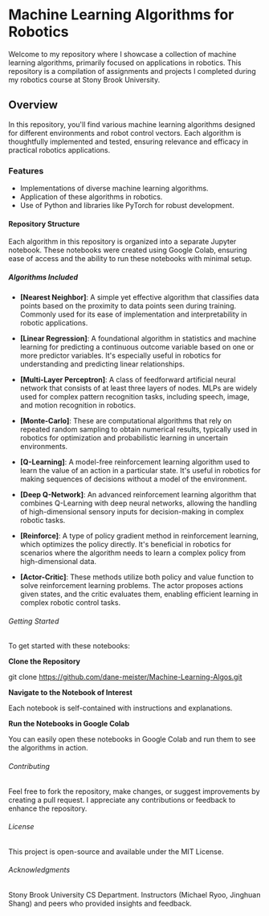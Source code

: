 # Machine Learning Algorithms for Robotics
Welcome to my repository where I showcase a collection of machine learning algorithms, primarily focused on applications in robotics. This repository is a compilation of assignments and projects I completed during my robotics course at Stony Brook University.

## Overview
In this repository, you'll find various machine learning algorithms designed for different environments and robot control vectors. Each algorithm is thoughtfully implemented and tested, ensuring relevance and efficacy in practical robotics applications.

### Features
- Implementations of diverse machine learning algorithms.
- Application of these algorithms in robotics.
- Use of Python and libraries like PyTorch for robust development.

#### Repository Structure
Each algorithm in this repository is organized into a separate Jupyter notebook. These notebooks were created using Google Colab, ensuring ease of access and the ability to run these notebooks with minimal setup.

##### Algorithms Included

- **[Nearest Neighbor]**: A simple yet effective algorithm that classifies data points based on the proximity to data points seen during training. Commonly used for its ease of implementation and interpretability in robotic applications.

- **[Linear Regression]**: A foundational algorithm in statistics and machine learning for predicting a continuous outcome variable based on one or more predictor variables. It's especially useful in robotics for understanding and predicting linear relationships.
- **[Multi-Layer Perceptron]**: A class of feedforward artificial neural network that consists of at least three layers of nodes. MLPs are widely used for complex pattern recognition tasks, including speech, image, and motion recognition in robotics.
- **[Monte-Carlo]**: These are computational algorithms that rely on repeated random sampling to obtain numerical results, typically used in robotics for optimization and probabilistic learning in uncertain environments.
- **[Q-Learning]**: A model-free reinforcement learning algorithm used to learn the value of an action in a particular state. It's useful in robotics for making sequences of decisions without a model of the environment.
- **[Deep Q-Network]**: An advanced reinforcement learning algorithm that combines Q-Learning with deep neural networks, allowing the handling of high-dimensional sensory inputs for decision-making in complex robotic tasks.
- **[Reinforce]**: A type of policy gradient method in reinforcement learning, which optimizes the policy directly. It's beneficial in robotics for scenarios where the algorithm needs to learn a complex policy from high-dimensional data.
- **[Actor-Critic]**: These methods utilize both policy and value function to solve reinforcement learning problems. The actor proposes actions given states, and the critic evaluates them, enabling efficient learning in complex robotic control tasks.


###### Getting Started
To get started with these notebooks:

**Clone the Repository**

git clone https://github.com/dane-meister/Machine-Learning-Algos.git

**Navigate to the Notebook of Interest**

Each notebook is self-contained with instructions and explanations.

**Run the Notebooks in Google Colab**

You can easily open these notebooks in Google Colab and run them to see the algorithms in action.

###### Contributing
Feel free to fork the repository, make changes, or suggest improvements by creating a pull request. I appreciate any contributions or feedback to enhance the repository.

###### License
This project is open-source and available under the MIT License.

###### Acknowledgments
Stony Brook University CS Department.
Instructors (Michael Ryoo, Jinghuan Shang) and peers who provided insights and feedback.
